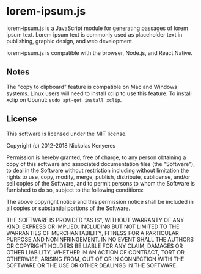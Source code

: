 # lorem-ipsum.js

lorem-ipsum.js is a JavaScript module for generating passages of lorem ipsum text. Lorem ipsum text is commonly used as placeholder text in publishing, graphic design, and web development.

lorem-ipsum.js is compatible with the browser, Node.js, and React Native.

## Notes

The "copy to clipboard" feature is compatible on Mac and Windows systems. Linux users will need to install xclip to use this feature. To install xclip on Ubunut: `sudo apt-get install xclip`.

## License

This software is licensed under the MIT license.

Copyright (c) 2012-2018 Nickolas Kenyeres

Permission is hereby granted, free of charge, to any person obtaining a copy of this software and associated documentation files (the "Software"), to deal in the Software without restriction including without limitation the rights to use, copy, modify, merge, publish, distribute, sublicense, and/or sell copies of the Software, and to permit persons to whom the Software is furnished to do so, subject to the following conditions:

The above copyright notice and this permission notice shall be included in all copies or substantial portions of the Software.

THE SOFTWARE IS PROVIDED "AS IS", WITHOUT WARRANTY OF ANY KIND, EXPRESS OR IMPLIED, INCLUDING BUT NOT LIMITED TO THE WARRANTIES OF MERCHANTABILITY, FITNESS FOR A PARTICULAR PURPOSE AND NONINFRINGEMENT. IN NO EVENT SHALL THE AUTHORS OR COPYRIGHT HOLDERS BE LIABLE FOR ANY CLAIM, DAMAGES OR OTHER LIABILITY, WHETHER IN AN ACTION OF CONTRACT, TORT OR OTHERWISE, ARISING FROM, OUT OF OR IN CONNECTION WITH THE SOFTWARE OR THE USE OR OTHER DEALINGS IN THE SOFTWARE.
